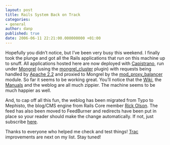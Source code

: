 ```yaml
---
layout: post
title: Rails System Back on Track
categories:
- general
author: danp
published: true
date: 2006-06-11 22:21:00.000000000 +01:00
---
```

<p>Hopefully you didn&#8217;t notice, but I&#8217;ve been very busy this weekend. I finally took the plunge and got all the Rails applications that run on this machine up to snuff. All applications hosted here are now deployed with <a href="http://manuals.rubyonrails.com/read/book/17">Capistrano</a>, run under <a href="http://mongrel.rubyforge.org">Mongrel</a> (using the <a href="http://mongrel.rubyforge.org/docs/mongrel_cluster.html">mongrel_cluster</a> plugin) with requests being handled by <a href="http://httpd.apache.org">Apache 2.2</a> and proxied to Mongrel by the <a href="http://httpd.apache.org/docs/2.2/mod/mod_proxy_balancer.html">mod_proxy_balancer</a> module. So far it seems to be working great. You&#8217;ll notice that the <a href="http://wiki.rubyonrails.org">Wiki</a>, the <a href="http://manuals.rubyonrails.org">Manuals</a> and the weblog are all much zippier. The machine seems to be much happier as well.</p>
<p>And, to cap off all this fun, the weblog has been migrated from Typo to Mephisto, the blog/<span class="caps">CMS</span> engine from Rails Core member <a href="http://techno-weenie.net">Rick Olson</a>. The feed has also been moved to FeedBurner and redirects have been put in place so your reader should make the change automatically. If not, just subscribe <a href="http://feeds.feedburner.com/RidingRails">here</a>.</p>
<p>Thanks to everyone who helped me check and test things! <a href="http://dev.rubyonrails.org">Trac</a> improvements are next on my list. Stay tuned!</p>